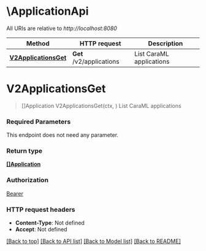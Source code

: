 # \ApplicationApi

All URIs are relative to *http://localhost:8080*

Method | HTTP request | Description
------------- | ------------- | -------------
[**V2ApplicationsGet**](ApplicationApi.md#V2ApplicationsGet) | **Get** /v2/applications | List CaraML applications


# **V2ApplicationsGet**
> []Application V2ApplicationsGet(ctx, )
List CaraML applications

### Required Parameters
This endpoint does not need any parameter.

### Return type

[**[]Application**](Application.md)

### Authorization

[Bearer](../README.md#Bearer)

### HTTP request headers

 - **Content-Type**: Not defined
 - **Accept**: Not defined

[[Back to top]](#) [[Back to API list]](../README.md#documentation-for-api-endpoints) [[Back to Model list]](../README.md#documentation-for-models) [[Back to README]](../README.md)

